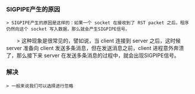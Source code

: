
### SIGPIPE产生的原因
    > SIGPIPE产生的原因是这样的：如果一个 socket 在接收到了 RST packet 之后，程序仍然向这个 socket 写入数据，那么就会产生SIGPIPE信号。
　　> 这种现象是很常见的，譬如说，当 client 连接到 server 之后，这时候 server 准备向 client 发送多条消息，但在发送消息之前，client 进程意外奔溃了，那么接下来 server 在发送多条消息的过程中，就会出现SIGPIPE信号。

### 解决
    > 一般来说我们可以选择进行忽略
